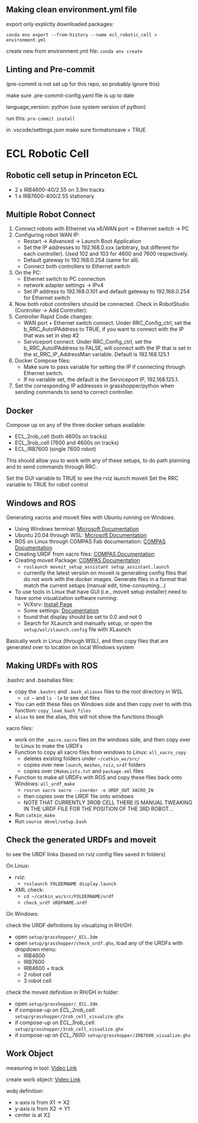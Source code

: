 ## Making clean environment.yml file

export only explictly downloaded packages:

`conda env export --from-history --name ecl_robotic_cell > environment.yml`

create new from environment.yml file:
`conda env create`

## Linting and Pre-commit

(pre-commit is not set up for this repo, so probably ignore this)

make sure .pre-commit-config.yaml file is up to date

language_version: python (use system version of python)

run this: `pre-commit install`

in .vscode/settings.json make sure formatonsave = TRUE


# ECL Robotic Cell

## Robotic cell setup in Princeton ECL

* 2 x IRB4600-40/2.55 on 3.9m tracks
* 1 x IRB7600-400/2.55 stationary

## Multiple Robot Connect

1. Connect robots with Ethernet via x6/WAN port → Ethernet switch → PC
2. Configuring robot WAN IP:
    * Restart → Advanced → Launch Boot Application
    * Set the IP addresses to 192.168.0.xxx (arbitrary, but different for each controller). Used 102 and 103 for 4600 and 7600 respectively.
    * Default gateway to 192.168.0.254 (same for all).
    * Connect both controllers to Ethernet switch
3. On the PC:
    * Ethernet switch to PC connection
    * network adapter settings → IPv4
    * Set IP address to 192.168.0.101 and default gateway to 192.168.0.254 for Ethernet switch
4. Now both robot controllers should be connected. Check in RobotStudio (Controller → Add Controller).
5. Controller Rapid Code changes:
    * WAN port + Ethernet switch connect. Under RRC_Config_ctrl, set the b_RRC_AutoIPAddress to TRUE, if you want to connect with the IP that was set in step #2
    * Serviceport connect. Under RRC_Config_ctrl, set the b_RRC_AutoIPAddress to FALSE, will connect with the IP that is set in the st_RRC_IP_AddressMan variable. Default is 192.168.125.1
6. Docker Compose files:
    * Make sure to pass variable for setting the IP if connecting through Ethernet switch.
    * If no variable set, the default is the Serviceport IP, 192.168.125.1.
7. Set the corresponding IP addresses in grasshopper/python when sending commands to send to correct controller.

## Docker

Compose up on any of the three docker setups available:

* ECL_2rob_cell (both 4600s on tracks)
* ECL_3rob_cell (7600 and 4600s on tracks)
* ECL_IRB7600 (single 7600 robot)

This should allow you to work with any of these setups, to do path planning and to send commands through RRC.

Set the GUI variable to TRUE to see the rviz launch moveit
Set the RRC variable to TRUE for robot control

## Windows and ROS

Generating xacros and moveit files with Ubuntu running on Windows.

* Using Windows terminal: [Microsoft Documentation](<https://docs.microsoft.com/en-us/windows/terminal/install>)
* Ubuntu 20.04 through WSL: [Microsoft Documentation](<https://docs.microsoft.com/en-us/windows/wsl/install>)
* ROS on Linux through COMPAS Fab documentation: [COMPAS Documentation](<https://gramaziokohler.github.io/compas_fab/latest/backends/ros.html>)
* Creating URDF from xacro files: [COMPAS Documentation](<https://gramaziokohler.github.io/compas_fab/latest/examples/03_backends_ros/07_ros_create_urdf_ur5_with_measurement_tool.html>)
* Creating moveit Package: [COMPAS Documentation](<https://gramaziokohler.github.io/compas_fab/latest/examples/03_backends_ros/08_ros_create_moveit_package_from_custom_urdf.html>)
  * `roslaunch moveit_setup_assistant setup_assistant.launch`
  * currently the latest version on moveit is generating config files that do not work with the docker images. Generate files in a format that match the current setups (manual edit, time-consuming...)
* To use tools in Linux that have GUI (i.e., moveit setup installer) need to have some visualization software running:
  * VcXsrv: [Install Page](<https://sourceforge.net/projects/vcxsrv/>)
  * Some settings: [Documentation](<https://turlucode.com/running-ros-inside-windows-10-with-gui-support-wsl/>)
  * found that display should be set to 0.0 and not 0
  * Search for XLaunch and manually setup, or open the `setup/wsl/xlaunch.config` file with XLaunch

Basically work in Linux (through WSL), and then copy files that are generated over to location on local Windows system

## Making URDFs with ROS

.bashrc and .bashalias files:
* copy the `.bashrc` and `.bash_aliases` files to the root directory in WSL
  * `cd ~` and `ls -la` to see dot files
* You can edit these files on Windows side and then copy over to with this function: `copy_load_bash_files`
* `alias` to see the alias, this will not show the functions though


xacro files:
* work on the `_macro.xacro` files on the windows side, and then copy over to Linux to make the URDFs
* Function to copy all xacro files from windows to Linux: `all_xacro_copy`
  * deletes existing folders under `~/catkin_ws/src/`
  * copies over new `launch`, `meshes`, `rviz`, `urdf` folders
  * copies over `CMakeLists.txt` and `package.xml` files
* Function to make all URDFs with ROS and copy these files back onto Windows: `all_urdf_make`
  * `rosrun xacro xacro --inorder -o URDF_OUT XACRO_IN`
  * then copies over the URDF file onto windows
  * NOTE THAT CURRENTLY 3ROB CELL THERE IS MANUAL TWEAKING IN THE URDF FILE FOR THE POSITION OF THE 3RD ROBOT...
* Run `catkin_make`
* Run `source devel/setup.bash`

## Check the generated URDFs and moveit

to see the URDF links (based on rviz config files saved in folders)

On Linux:

* rviz:
  * `roslaunch FOLDERNAME display.launch`
* XML check:
  * `cd ~/catkin_ws/src/FOLDERNAME/urdf`
  * `check_urdf URDFNAME.urdf`

On Windows:

check the URDF definitions by visualizing in RH/GH:

* open `setup/grasshopper/_ECL.3dm`
* open `setup/grasshopper/check_urdf.ghx`, load any of the URDFs with dropdown menu:
  * IRB4600
  * IRB7600
  * IRB4600 + track
  * 2 robot cell
  * 3 robot cell

check the moveit definition in RH/GH in  folder:

* open `setup/grasshopper/_ECL.3dm`
* if compose-up on *ECL_2rob_cell*: `setup/grasshopper/2rob_cell_visualize.ghx`
* if compose-up on *ECL_3rob_cell*: `setup/grasshopper/3rob_cell_visualize.ghx`
* if compose-up on *ECL_7600*: `setup/grasshopper/IRB7600_visualize.ghx`

## Work Object

measuring in tool: [Video Link](https://www.youtube.com/watch?v=l83fSt12-40)

create work object: [Video Link](https://www.youtube.com/watch?v=Qgij4_uiyGE)

wobj definition:

* x-axis is from X1 → X2
* y-axis is from X2 → Y1
* center is at X2
